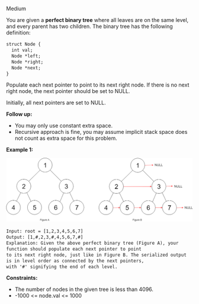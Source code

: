 Medium

You are given a **perfect binary tree** where all leaves are on the same level, and every parent has two children. The binary tree has the following definition:
```
struct Node {
  int val;
  Node *left;
  Node *right;
  Node *next;
}
```
Populate each next pointer to point to its next right node. If there is no next right node, the next pointer should be set to NULL.

Initially, all next pointers are set to NULL.

 

**Follow up:**

- You may only use constant extra space.
- Recursive approach is fine, you may assume implicit stack space does not count as extra space for this problem.
 

**Example 1:**

![116_sample](https://github.com/wilwfy/LeetCode/blob/master/0116.%20Populating%20Next%20Right%20Pointers%20in%20Each%20Node/116_sample.png)
```
Input: root = [1,2,3,4,5,6,7]
Output: [1,#,2,3,#,4,5,6,7,#]
Explanation: Given the above perfect binary tree (Figure A), your function should populate each next pointer to point
to its next right node, just like in Figure B. The serialized output is in level order as connected by the next pointers,
with '#' signifying the end of each level.
```

**Constraints:**

- The number of nodes in the given tree is less than 4096.
- -1000 <= node.val <= 1000
